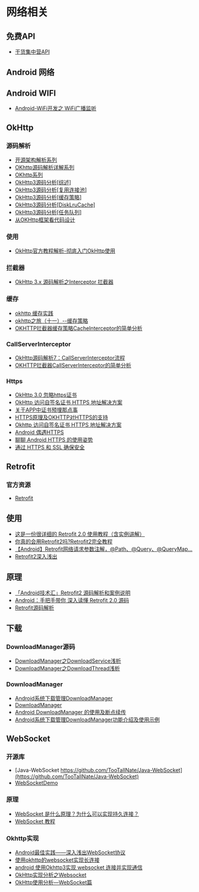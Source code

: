 # 网络相关

## 免费API

* [干货集中营API](http://gank.io/api)

## Android 网络

## Android WIFI

* [Android-WiFi开发之 WiFi广播监听](https://www.jianshu.com/p/c0472d7b537c?mType=Group)

## OkHttp

### 源码解析

* [开源架构解析系列](https://blog.csdn.net/qq_30993595/article/category/7970807)
* [OKhttp源码解析详解系列](https://www.jianshu.com/p/cbfd40247766)
* [OKhttp系列](https://blog.csdn.net/qq_29405933/article/category/8340555)
* [OkHttp3源码分析\[综述\]](http://www.jianshu.com/p/aad5aacd79bf)
* [OkHttp3源码分析\[复用连接池\]](http://www.jianshu.com/p/92a61357164b)
* [OkHttp3源码分析\[缓存策略\]](http://www.jianshu.com/p/9cebbbd0eeab)
* [OkHttp3源码分析\[DiskLruCache\]](http://www.jianshu.com/p/23b8aa490a6b)
* [OkHttp3源码分析\[任务队列\]](http://www.jianshu.com/p/6637369d02e7)
* [从OKHttp框架看代码设计](https://juejin.im/post/581311cabf22ec0068826aff)

### 使用

* [OkHttp官方教程解析-彻底入门OkHttp使用](http://blog.csdn.net/mynameishuangshuai/article/details/51303446)

### 拦截器

* [OkHttp 3.x 源码解析之Interceptor 拦截器](http://blog.csdn.net/sk719887916/article/details/74308343)

### 缓存

* [okhttp 缓存实践](https://www.jianshu.com/p/4550f14338db)
* [okhttp之旅（十一）--缓存策略](https://www.jianshu.com/p/eca3d9371248)
* [OKHTTP拦截器缓存策略CacheInterceptor的简单分析](https://www.jianshu.com/p/8d0bc05104ef)

### CallServerInterceptor

* [OkHttp源码解析7：CallServerInterceptor流程](https://caofengbin.github.io/2018/04/16/okhttp-call-server-interceptor/)
* [OKHTTP拦截器CallServerInterceptor的简单分析](https://www.jianshu.com/p/4510ae14dbe9)

### Https

* [OkHttp 3.0 忽略https证书](https://blog.csdn.net/u014752325/article/details/73185351)
* [OkHttp 访问自签名证书 HTTPS 地址解决方案](https://www.jianshu.com/p/cc7ae2f96b64)
* [关于APP中证书预埋那点事](http://www.sohu.com/a/204208610_708801)
* [HTTPS原理及OKHTTP对HTTPS的支持](https://juejin.im/entry/599e4d18f265da247d7280f2)
* [Okhttp 访问自签名证书 HTTPS 地址解决方案](https://www.jianshu.com/p/cc7ae2f96b64)
* [Android 偶遇HTTPS](http://blog.majiajie.me/2016/05/11/Android-%E5%81%B6%E9%81%87HTTPS/)
* [聊聊 Android HTTPS 的使用姿势](https://juejin.im/entry/58cf9034a22b9d0064374dd9)
* [通过 HTTPS 和 SSL 确保安全](https://developer.android.com/training/articles/security-ssl)

## Retrofit

### 官方资源

* [Retrofit](https://square.github.io/retrofit/)

## 使用

* [这是一份很详细的 Retrofit 2.0 使用教程（含实例讲解）](https://blog.csdn.net/carson_ho/article/details/73732076)
* [你真的会用Retrofit2吗?Retrofit2完全教程](https://www.jianshu.com/p/308f3c54abdd)
* [【Android】Retrofit网络请求参数注解，@Path、@Query、@QueryMap...](https://www.jianshu.com/p/7687365aa946)
* [Retrofit2深入浅出](https://www.jianshu.com/p/f2644cc784f3)

## 原理


* [「Android技术汇」Retrofit2 源码解析和案例说明](https://zhuanlan.zhihu.com/p/21662195)
* [Android：手把手带你 深入读懂 Retrofit 2.0 源码](https://www.jianshu.com/p/0c055ad46b6c)
* [Retrofit源码解析](https://juejin.im/post/5902d4c5570c3500580c56f5)


## 下载

### DownloadManager源码

* [DownloadManager之DownloadService浅析](https://my.oschina.net/u/217380/blog/209844)
* [DownloadManager之DownloadThread浅析](https://my.oschina.net/u/217380/blog/208774)

### DownloadManager

* [Android系统下载管理DownloadManager](https://www.jianshu.com/p/7ad92b3d9069)
* [DownloadManager](http://www.27house.cn/archives/1309)
* [Android DownloadManager 的使用及断点续传](https://blog.csdn.net/inconsolabl/article/details/48085903)
* [Android系统下载管理DownloadManager功能介绍及使用示例](http://www.trinea.cn/android/android-downloadmanager/)

## WebSocket

### 开源库

* [Java-WebSocket https://github.com/TooTallNate/Java-WebSocket](https://github.com/TooTallNate/Java-WebSocket)
* [WebSocketDemo](https://github.com/0xZhangKe/WebSocketDemo)

### 原理

* [WebSocket 是什么原理？为什么可以实现持久连接？](http://www.zhihu.com/question/20215561)
* [WebSocket 教程](http://www.ruanyifeng.com/blog/2017/05/websocket.html)

### Okhttp实现

* [Android最佳实践——深入浅出WebSocket协议](https://blog.csdn.net/sbsujjbcy/article/details/52839540)
* [使用okhttp的websocket实现长连接](https://www.jianshu.com/p/e095f5cafc7e)
* [android 使用Okhttp3实现 websocket 连接并实现通信](https://blog.csdn.net/qaz520929/article/details/80496281)
* [OkHttp实现分析之Websocket](https://juejin.im/entry/5a73d44af265da4e721c4a9c)
* [OkHttp使用分析—WebSocket篇](https://www.jianshu.com/p/eb130c41ce2b)




